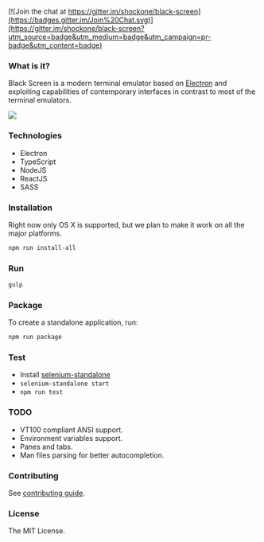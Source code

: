 [![Join the chat at https://gitter.im/shockone/black-screen](https://badges.gitter.im/Join%20Chat.svg)](https://gitter.im/shockone/black-screen?utm_source=badge&utm_medium=badge&utm_campaign=pr-badge&utm_content=badge)

### What is it?

Black Screen is a modern terminal emulator based on [Electron](http://electron.atom.io/) and exploiting
capabilities of contemporary interfaces in contrast to most of the terminal emulators.

![](https://dl.dropboxusercontent.com/spa/dlqheu39w0arg9q/ucvbthot.png)

### Technologies

* Electron
* TypeScript
* NodeJS
* ReactJS
* SASS

### Installation

Right now only OS X is supported, but we plan to make it work on all the major platforms.

```bash
npm run install-all
```

### Run

```bash
gulp
```

### Package

To create a standalone application, run:

```bash
npm run package
```

### Test

* Install [selenium-standalone](https://github.com/vvo/selenium-standalone)
* `selenium-standalone start`
* `npm run test`

### TODO

* VT100 compliant ANSI support.
* Environment variables support.
* Panes and tabs.
* Man files parsing for better autocompletion.

### Contributing

See [contributing guide](https://github.com/shockone/black-screen/blob/master/CONTRIBUTING.md).

### License

The MIT License.
